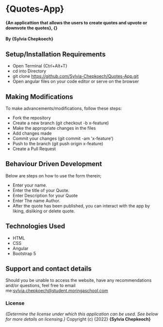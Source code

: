 # {Quotes-App}
#### {An applicattion that allows the users to create quotes and upvote or downvote the quotes}, {}
#### By **{Sylvia Chepkoech}**

## Setup/Installation Requirements
* Open Terminal {Ctrl+Alt+T}
* cd into Directory
* git clone https://github.com/Sylvia-Chepkoech/Quotes-App.git
* Open angular files on your code editor or serve on the browser

## Making Modifications
To make advancements/modifications, follow these steps:

* Fork the repository
* Create a new branch (git checkout -b x-feature)
* Make the appropriate changes in the files
* Add changes made
* Commit your changes (git commit -am 'x-feature')
* Push to the branch (git push origin x-feature)
* Create a Pull Request

## Behaviour Driven Development
Below are steps on how to use the form therein;

* Enter your name.
* Enter the title of your Quote.
* Enter Description for your Quote
* Enter The name Author.
* After the quote has been published, you can interact with the app by liking, disliking or delete quote.

## Technologies Used
* HTML
* CSS
* Angular
* Bootstrap 5

## Support and contact details
Should you be unable to access the website, have any recommendations and/or questions, feel free to email me:sylvia.chepkoech@student.moringaschool.com
### License
*{Determine the license under which this application can be used.  See below for more details on licensing.}*
Copyright (c) {2022} **{Sylvia Chepkeoch}**
  